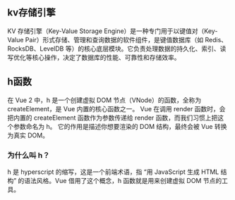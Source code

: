 ## kv存储引擎
KV 存储引擎（Key-Value Storage Engine）是一种专门用于以键值对（Key-Value Pair）形式存储、管理和查询数据的软件组件，是键值数据库（如 Redis、RocksDB、LevelDB 等）的核心底层模块。它负责处理数据的持久化、索引、读写优化等核心操作，决定了数据库的性能、可靠性和存储效率。

## h函数
在 Vue 2 中，h 是一个创建虚拟 DOM 节点（VNode）的函数，全称为 createElement，是 Vue 内置的核心函数之一。
Vue 在调用 render 函数时，会把内置的 createElement 函数作为参数传递给 render 函数，而我们习惯上把这个参数命名为 h。
它的作用是描述你想要渲染的 DOM 结构，最终会被 Vue 转换为真实 DOM。

### 为什么叫 h？
h 是 hyperscript 的缩写，这是一个前端术语，指 “用 JavaScript 生成 HTML 结构” 的语法风格。Vue 借用了这个概念，h 函数就是用来创建虚拟 DOM 节点的工具。